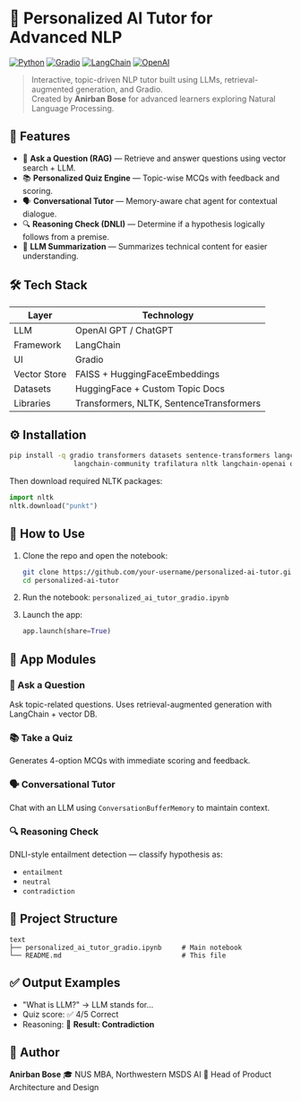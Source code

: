 # 🧠 Personalized AI Tutor for Advanced NLP

[![Python](https://img.shields.io/badge/python-3.10+-blue.svg)](https://www.python.org/)
[![Gradio](https://img.shields.io/badge/UI-Gradio-orange.svg)](https://www.gradio.app/)
[![LangChain](https://img.shields.io/badge/Framework-LangChain-brightgreen)](https://www.langchain.com/)
[![OpenAI](https://img.shields.io/badge/LLM-OpenAI-lightblue)](https://openai.com/)

> Interactive, topic-driven NLP tutor built using LLMs, retrieval-augmented generation, and Gradio.  
> Created by **Anirban Bose** for advanced learners exploring Natural Language Processing.


## 🚀 Features

- 📖 **Ask a Question (RAG)** — Retrieve and answer questions using vector search + LLM.
- 📚 **Personalized Quiz Engine** — Topic-wise MCQs with feedback and scoring.
- 🗣️ **Conversational Tutor** — Memory-aware chat agent for contextual dialogue.
- 🔍 **Reasoning Check (DNLI)** — Determine if a hypothesis logically follows from a premise.
- 🧠 **LLM Summarization** — Summarizes technical content for easier understanding.


## 🛠️ Tech Stack

| Layer         | Technology                                  |
|---------------|----------------------------------------------|
| LLM           | OpenAI GPT / ChatGPT                        |
| Framework     | LangChain                                   |
| UI            | Gradio                                      |
| Vector Store  | FAISS + HuggingFaceEmbeddings               |
| Datasets      | HuggingFace + Custom Topic Docs             |
| Libraries     | Transformers, NLTK, SentenceTransformers    |


## ⚙️ Installation

```bash
pip install -q gradio transformers datasets sentence-transformers langchain faiss-cpu \
                langchain-community trafilatura nltk langchain-openai openai
````

Then download required NLTK packages:

```python
import nltk
nltk.download("punkt")
```


## 🧪 How to Use

1. Clone the repo and open the notebook:

   ```bash
   git clone https://github.com/your-username/personalized-ai-tutor.git
   cd personalized-ai-tutor
   ```

2. Run the notebook:
   `personalized_ai_tutor_gradio.ipynb`

3. Launch the app:

   ```python
   app.launch(share=True)
   ```


## 🧩 App Modules

### 📖 Ask a Question

Ask topic-related questions. Uses retrieval-augmented generation with LangChain + vector DB.

### 📚 Take a Quiz

Generates 4-option MCQs with immediate scoring and feedback.

### 🗣️ Conversational Tutor

Chat with an LLM using `ConversationBufferMemory` to maintain context.

### 🔍 Reasoning Check

DNLI-style entailment detection — classify hypothesis as:

* `entailment`
* `neutral`
* `contradiction`


## 📂 Project Structure

```
text
├── personalized_ai_tutor_gradio.ipynb     # Main notebook
└── README.md                              # This file
```


## ✅ Output Examples

* "What is LLM?" → LLM stands for...
* Quiz score: ✅ 4/5 Correct
* Reasoning: 🔎 **Result: Contradiction**


## 👤 Author

**Anirban Bose**
🎓 NUS MBA, Northwestern MSDS AI
💼 Head of Product Architecture and Design

